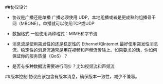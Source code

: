 ##协议设计
- 协议是广播还是单播
广播必须使用 UDP，本地组播或者是更成熟的组播骨干网（MBONE）。单播就可以使用TCP或UDP

- 数据格式
一般使用两种格式：MIME和字节流

- 消息流是使用突发性的还是稳定性的
Ethernet和Internet 最好使用突发性消息流。稳定性的消息流通常是用在视频和声频流传输上。如果要求的话，你如何保证你的服务质量（QoS）？

- 是否有多种数据流需要进行同步？比如视频流和声频流

##版本控制
协议应该包含有版本消息，确保版本一致性，减少不兼容。